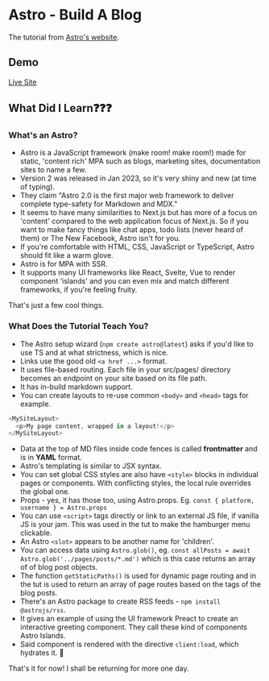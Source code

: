 # Astro - Build A Blog

The tutorial from [Astro's website](https://docs.astro.build/en/tutorial/0-introduction/).

## Demo

[Live Site](https://adieastroblog.netlify.app/)


## What Did I Learn❓❓❓

### What's an Astro?

- Astro is a JavaScript framework (make room! make room!) made for static, 'content rich' MPA such as blogs, marketing sites, documentation sites to name a few.
- Version 2 was released in Jan 2023, so it's very shiny and new (at time of typing).
- They claim "Astro 2.0 is the first major web framework to deliver complete type-safety for Markdown and MDX."
- It seems to have many similarities to Next.js but has more of a focus on 'content' compared to the web application focus of Next.js. So if you want to make fancy things like chat apps, todo lists (never heard of them) or The New Facebook, Astro isn't for you.
- If you're comfortable with HTML, CSS, JavaScript or TypeScript, Astro should fit like a warm glove.
- Astro is for MPA with SSR.
- It supports many UI frameworks like React, Svelte, Vue to render component 'islands' and you can even mix and match different frameworks, if you're feeling fruity.

That's just a few cool things.

### What Does the Tutorial Teach You?

- The Astro setup wizard (`npm create astro@latest`) asks if you'd like to use TS and at what strictness, which is nice.
- Links use the good old `<a href ...>` format.
- It uses file-based routing. Each file in your src/pages/ directory becomes an endpoint on your site based on its file path.
- It has in-build markdown support.
- You can create layouts to re-use common `<body>` and `<head>` tags for example.
```javascript
<MySiteLayout>
  <p>My page content, wrapped in a layout!</p>
</MySiteLayout>
```
- Data at the top of MD files inside code fences is called **frontmatter** and is in **YAML** format.
- Astro's templating is similar to JSX syntax.
- You can set global CSS styles are also have `<style>` blocks in individual pages or components. With conflicting styles, the local rule overrides the global one.
- Props - yes, it has those too, using Astro.props. Eg. `const { platform, username } = Astro.props`
- You can use `<script>` tags directly or link to an external JS file, if vanilla JS is your jam. This was used in the tut to make the hamburger menu clickable.
- An Astro `<slot>` appears to be another name for 'children'.
- You can access data using `Astro.glob()`, eg. `const allPosts = await Astro.glob('../pages/posts/*.md')` which is this case returns an array of of blog post objects.
- The function `getStaticPaths()` is used for dynamic page routing and in the tut is used to return an array of page routes based on the tags of the blog posts.
- There's an Astro package to create RSS feeds - `npm install @astrojs/rss`.
- It gives an example of using the UI framework Preact to create an interactive greeting component. They call these kind of components Astro Islands.
- Said component is rendered with the directive `client:load`, which hydrates it. 🚿

That's it for now! I shall be returning for more one day.